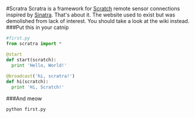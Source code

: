 #Scratra
Scratra is a framework for [Scratch](http://scratch.mit.edu) remote sensor connections inspired by [Sinatra](http://sinatrarb.com). That's about it. The website used to exist but was demolished from lack of interest. You should take a look at the wiki instead.
###Put this in your catnip
```python
#first.py
from scratra import *

@start
def start(scratch):
  print 'Hello, World!'
  
@broadcast('hi, scratra!')
def hi(scratch):
  print 'Hi, Scratch!'
```
###And meow
```sh
python first.py
```